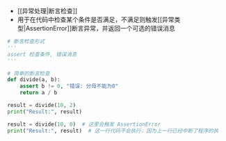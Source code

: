 - [[异常处理|断言检查]]
- 用于在代码中检查某个条件是否满足，不满足则触发[[异常类型|AssertionError]]断言异常，并返回一个可选的错误消息
```python
# 断言检查形式
'''
assert 检查条件, 错误消息
'''

# 简单的断言检查
def divide(a, b):
    assert b != 0, "错误: 分母不能为0"
    return a / b

result = divide(10, 2)
print("Result:", result)

result = divide(10, 0)  # 这里会触发 AssertionError
print("Result:", result)  # 这一行代码不会执行，因为上一行已经中断了程序的执
```
